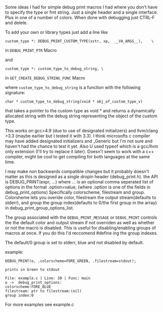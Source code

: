 Some ideas I had for simple debug print macros I had where you don't have to specify the type or fmt string. Just a single header and a single interface. Plus in one of a number of colors. 
When done with debugging just CTRL-F and delete.

To add your own or library types just add a line like

    custom_type *: DEBUG_PRINT_CUSTOM_TYPE(xstr, xp,  __VA_ARGS__),    \
in `DEBUG_PRINT_PTR` Macro

and 
    
    custom_type *: custom_type_to_debug_string, \

in `GET_CREATE_DEBUG_STRING_FUNC` Macro

where `custom_type_to_debug_string` is a function with the following signature:

    char * custom_type_to_debug_string(void * obj_of_custom_type_v)
    
that takes a pointer to the custom type as void * and returns a 
dynamically allocated string with the debug string representing 
the object of the custom type.

This works on gcc>4.9 (due to use of designated initializers) and llvm/clang >3.3
(maybe earlier but I tested it with 3.3).
I think microsofts c compiler may have added designated initializers 
and _Generic but I'm not sure and haven't had the chance to test it yet.
Also U used typeof which is a gcc/llvm only extension
(I'll try to replace it later).
Doesn't seem to work with a c++ compiler, might be cool to get compiling for both languages
at the same time.

I may make non backwards compatible changes
but it probably doesn't matter as this is designed as a single dropin header
(debug_print.h). 
the API is
DEBUG_PRINT(expr, ...) where ... is an optional comma seperated list of options in the format
.option=value, (where .option is one of the fields in debug_print_options)
Specifically colorscheme, filestream and group. Colorsheme lets you overide color, filestream the
output stream(defaults to stderr), and group the group index(defaults to 0/the first group 
in the array) in debug_print_group_options_list. 

The group associated with the `DEBUG_PRINT_MESSAGE` or 
`DEBUG_PRINT` controls the the default color and output stream if not overriden as well
as whether or not the macro is disabled. This is useful for disabling/enabling groups of
macros at once. If you do this I'd reccomend #define ing the group indexes.

The default/0 group is set to stderr, blue and not disabled by default.

example:
    
    DEBUG_PRINT(o, .colorscheme=FORE_GREEN, .filestream=stdout);
    
    prints in Green to stdout
    
    File: example.c | Line: 30 | Func: main
    o ->  debug_print_options:
    colorscheme:FORE_BLUE
    filestream: ptr to filestream:(nil)
    group index:0

For more examples see example.c 